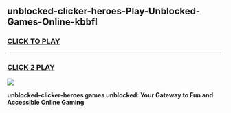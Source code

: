 
## unblocked-clicker-heroes-Play-Unblocked-Games-Online-kbbfl
<h3>
<a href="https://premium76.site?title=unblocked-clicker-heroes&ref=25A">CLICK TO PLAY</a></h3>
<hr>

<h3>
<a href="https://premium76.site?title=unblocked-clicker-heroes&ref=25A">CLICK 2 PLAY</a>
  
</h3>

<a href="https://premium76.site?title=unblocked-clicker-heroes&ref=25A"><img src="https://clearcache.store/games.png"></a>


**unblocked-clicker-heroes games unblocked: Your Gateway to Fun and Accessible Online Gaming**
